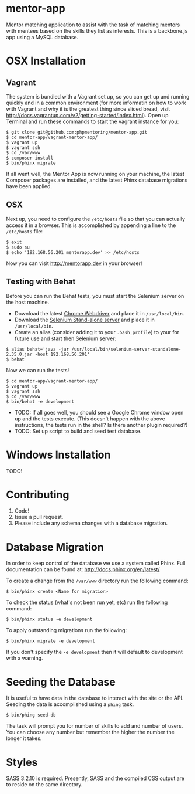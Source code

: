 mentor-app
==========

Mentor matching application to assist with the task of matching mentors with mentees based on the skills they list as interests.  This is a backbone.js app using a MySQL database.

OSX Installation
================

Vagrant
-------

The system is bundled with a Vagrant set up, so you can get up and running quickly and in a common environment (for more informatin on how to work with Vagrant and why it is the greatest thing since sliced bread, visit http://docs.vagrantup.com/v2/getting-started/index.html). Open up Terminal and run these commands to start the vagrant instance for you:

``` shell
$ git clone git@github.com:phpmentoring/mentor-app.git
$ cd mentor-app/vagrant-mentor-app/
$ vagrant up
$ vagrant ssh
$ cd /var/www
$ composer install
$ bin/phinx migrate
```

If all went well, the Mentor App is now running on your machine, the latest Composer packages are installed, and the latest Phinx database migrations have been applied.

OSX
---

Next up, you need to configure the `/etc/hosts` file so that you can actually access it in a browser. This is accomplished by appending a line to the `/etc/hosts` file:

``` shell
$ exit
$ sudo su
$ echo '192.168.56.201 mentorapp.dev' >> /etc/hosts
```

Now you can visit http://mentorapp.dev in your browser!

Testing with Behat
------------------

Before you can run the Behat tests, you must start the Selenium server on the host machine.

 - Download the latest [Chrome Webdriver](http://chromedriver.storage.googleapis.com/index.html) and place it in `/usr/local/bin`.
 - Download the [Selenium Stand-alone server](http://selenium.googlecode.com/files/selenium-server-standalone-2.35.0.jar) and place it in `/usr/local/bin`.
 - Create an alias (consider adding it to your `.bash_profile`) to your for future use and start then Selenium server:

``` shell
$ alias behat='java -jar /usr/local/bin/selenium-server-standalone-2.35.0.jar -host 192.168.56.201'
$ behat
```

Now we can run the tests!

``` shell
$ cd mentor-app/vagrant-mentor-app/
$ vagrant up
$ vagrant ssh
$ cd /var/www
$ bin/behat -e development
```

* TODO: If all goes well, you should see a Google Chrome window open up and the tests execute. (This doesn't happen with the above instructions, the tests run in the shell? Is there another plugin required?)
* TODO: Set up script to build and seed test database.

Windows Installation
====================

TODO!

Contributing
============

 1. Code!
 2. Issue a pull request.
 3. Please include any schema changes with a database migration.

Database Migration
==================

In order to keep control of the database we use a system called Phinx. Full documentation can be found at: http://docs.phinx.org/en/latest/

To create a change from the `/var/www` directory run the following command:

`$ bin/phinx create <Name for migration>`

To check the status (what's not been run yet, etc) run the following command:

`$ bin/phinx status -e development`

To apply outstanding migrations run the following:

`$ bin/phinx migrate -e development`

If you don't specify the `-e development` then it will default to development with a warning.

Seeding the Database
====================

It is useful to have data in the database to interact with the site or the API. Seeding the data is accomplished using a `phing` task.

```
$ bin/phing seed-db
```

The task will prompt you for number of skills to add and number of users. You can choose any number but remember the higher the number the longer it takes.

Styles
======

SASS 3.2.10 is required. Presently, SASS and the compiled CSS output are to reside on the same directory.
